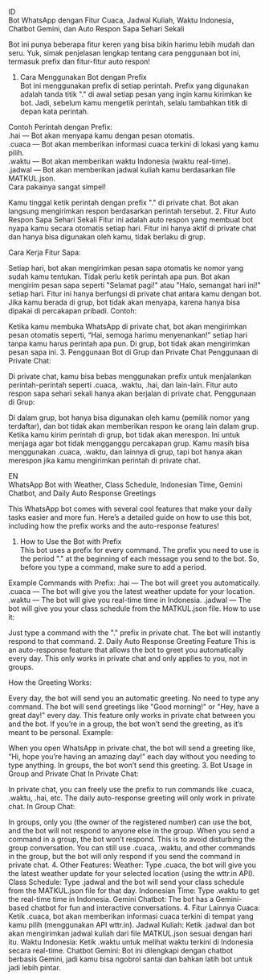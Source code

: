 ID  
Bot WhatsApp dengan Fitur Cuaca, Jadwal Kuliah, Waktu Indonesia, Chatbot Gemini, dan Auto Respon Sapa Sehari Sekali  

Bot ini punya beberapa fitur keren yang bisa bikin harimu lebih mudah dan seru. Yuk, simak penjelasan lengkap tentang cara penggunaan bot ini, termasuk prefix dan fitur-fitur auto respon!  

1. Cara Menggunakan Bot dengan Prefix  
Bot ini menggunakan prefix di setiap perintah. Prefix yang digunakan adalah tanda titik "." di awal setiap pesan yang ingin kamu kirimkan ke bot. Jadi, sebelum kamu mengetik perintah, selalu tambahkan titik di depan kata perintah.

Contoh Perintah dengan Prefix:  
.hai — Bot akan menyapa kamu dengan pesan otomatis.  
.cuaca — Bot akan memberikan informasi cuaca terkini di lokasi yang kamu pilih.  
.waktu — Bot akan memberikan waktu Indonesia (waktu real-time).  
.jadwal — Bot akan memberikan jadwal kuliah kamu berdasarkan file MATKUL.json.  
Cara pakainya sangat simpel!  

Kamu tinggal ketik perintah dengan prefix "." di private chat.
Bot akan langsung mengirimkan respon berdasarkan perintah tersebut.
2. Fitur Auto Respon Sapa Sehari Sekali
Fitur ini adalah auto respon yang membuat bot nyapa kamu secara otomatis setiap hari. Fitur ini hanya aktif di private chat dan hanya bisa digunakan oleh kamu, tidak berlaku di grup.

Cara Kerja Fitur Sapa:

Setiap hari, bot akan mengirimkan pesan sapa otomatis ke nomor yang sudah kamu tentukan.
Tidak perlu ketik perintah apa pun. Bot akan mengirim pesan sapa seperti "Selamat pagi!" atau "Halo, semangat hari ini!" setiap hari.
Fitur ini hanya berfungsi di private chat antara kamu dengan bot. Jika kamu berada di grup, bot tidak akan menyapa, karena hanya bisa dipakai di percakapan pribadi.
Contoh:

Ketika kamu membuka WhatsApp di private chat, bot akan mengirimkan pesan otomatis seperti, “Hai, semoga harimu menyenankan!” setiap hari tanpa kamu harus perintah apa pun.
Di grup, bot tidak akan mengirimkan pesan sapa ini.
3. Penggunaan Bot di Grup dan Private Chat
Penggunaan di Private Chat:

Di private chat, kamu bisa bebas menggunakan prefix untuk menjalankan perintah-perintah seperti .cuaca, .waktu, .hai, dan lain-lain.
Fitur auto respon sapa sehari sekali hanya akan berjalan di private chat.
Penggunaan di Grup:

Di dalam grup, bot hanya bisa digunakan oleh kamu (pemilik nomor yang terdaftar), dan bot tidak akan memberikan respon ke orang lain dalam grup.
Ketika kamu kirim perintah di grup, bot tidak akan merespon. Ini untuk menjaga agar bot tidak mengganggu percakapan grup.
Kamu masih bisa menggunakan .cuaca, .waktu, dan lainnya di grup, tapi bot hanya akan merespon jika kamu mengirimkan perintah di private chat.

EN  
WhatsApp Bot with Weather, Class Schedule, Indonesian Time, Gemini Chatbot, and Daily Auto Response Greetings  

This WhatsApp bot comes with several cool features that make your daily tasks easier and more fun. Here’s a detailed guide on how to use this bot, including how the prefix works and the auto-response features!

1. How to Use the Bot with Prefix  
This bot uses a prefix for every command. The prefix you need to use is the period "." at the beginning of each message you send to the bot. So, before you type a command, make sure to add a period.

Example Commands with Prefix:
.hai — The bot will greet you automatically.
.cuaca — The bot will give you the latest weather update for your location.
.waktu — The bot will give you real-time time in Indonesia.
.jadwal — The bot will give you your class schedule from the MATKUL.json file.
How to use it:

Just type a command with the "." prefix in private chat.
The bot will instantly respond to that command.
2. Daily Auto Response Greeting Feature
This is an auto-response feature that allows the bot to greet you automatically every day. This only works in private chat and only applies to you, not in groups.

How the Greeting Works:

Every day, the bot will send you an automatic greeting.
No need to type any command. The bot will send greetings like "Good morning!" or "Hey, have a great day!" every day.
This feature only works in private chat between you and the bot. If you’re in a group, the bot won’t send the greeting, as it’s meant to be personal.
Example:

When you open WhatsApp in private chat, the bot will send a greeting like, “Hi, hope you’re having an amazing day!” each day without you needing to type anything.
In groups, the bot won’t send this greeting.
3. Bot Usage in Group and Private Chat
In Private Chat:

In private chat, you can freely use the prefix to run commands like .cuaca, .waktu, .hai, etc.
The daily auto-response greeting will only work in private chat.
In Group Chat:

In groups, only you (the owner of the registered number) can use the bot, and the bot will not respond to anyone else in the group.
When you send a command in a group, the bot won’t respond. This is to avoid disturbing the group conversation.
You can still use .cuaca, .waktu, and other commands in the group, but the bot will only respond if you send the command in private chat.
4. Other Features:
Weather: Type .cuaca, the bot will give you the latest weather update for your selected location (using the wttr.in API).
Class Schedule: Type .jadwal and the bot will send your class schedule from the MATKUL.json file for that day.
Indonesian Time: Type .waktu to get the real-time time in Indonesia.
Gemini Chatbot: The bot has a Gemini-based chatbot for fun and interactive conversations.
4. Fitur Lainnya
Cuaca: Ketik .cuaca, bot akan memberikan informasi cuaca terkini di tempat yang kamu pilih (menggunakan API wttr.in).
Jadwal Kuliah: Ketik .jadwal dan bot akan mengirimkan jadwal kuliah dari file MATKUL.json sesuai dengan hari itu.
Waktu Indonesia: Ketik .waktu untuk melihat waktu terkini di Indonesia secara real-time.
Chatbot Gemini: Bot ini dilengkapi dengan chatbot berbasis Gemini, jadi kamu bisa ngobrol santai dan bahkan latih bot untuk jadi lebih pintar.
